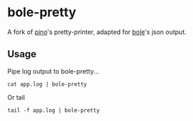 # bole-pretty

A fork of [pino](https://github.com/pinojs/pino)'s pretty-printer, adapted for [bole](https://github.com/rvagg/bole)'s json output.

## Usage

Pipe log output to bole-pretty...

```
cat app.log | bole-pretty
```

Or tail

```
tail -f app.log | bole-pretty
```
